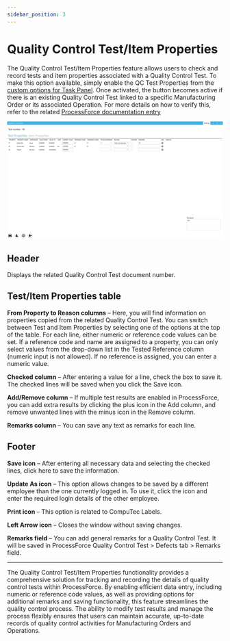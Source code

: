```yaml
---
sidebar_position: 3
---
```


# Quality Control Test/Item Properties

The Quality Control Test/Item Properties feature allows users to check and record tests and item properties associated with a Quality Control Test. To make this option available, simply enable the QC Test Properties from the [custom options for Task Panel](../../customization/overview.md#task-tile-and-task-panel-customization). Once activated, the button becomes active if there is an existing Quality Control Test linked to a specific Manufacturing Order or its associated Operation. For more details on how to verify this, refer to the related [ProcessForce documentation entry](/docs/processforce/user-guide/quality-control/quality-control-test/overview#transaction)

![Quality Control](./media/quality-control-test-item-properties/quality-control.webp)

## Header

Displays the related Quality Control Test document number.

## Test/Item Properties table

**From Property to Reason columns** – Here, you will find information on properties copied from the related Quality Control Test. You can switch between Test and Item Properties by selecting one of the options at the top of the table. For each line, either numeric or reference code values can be set. If a reference code and name are assigned to a property, you can only select values from the drop-down list in the Tested Reference column (numeric input is not allowed). If no reference is assigned, you can enter a numeric value.

**Checked column** – After entering a value for a line, check the box to save it. The checked lines will be saved when you click the Save icon.

**Add/Remove column** –  If multiple test results are enabled in ProcessForce, you can add extra results by clicking the plus icon in the Add column, and remove unwanted lines with the minus icon in the Remove column.

**Remarks column** – You can save any text as remarks for each line.

## Footer

**Save icon** – After entering all necessary data and selecting the checked lines, click here to save the information.

**Update As icon** – This option allows changes to be saved by a different employee than the one currently logged in. To use it, click the icon and enter the required login details of the other employee.

**Print icon** – This option is related to CompuTec Labels.

**Left Arrow icon** – Closes the window without saving changes.

**Remarks field** – You can add general remarks for a Quality Control Test. It will be saved in ProcessForce Quality Control Test > Defects tab > Remarks field.

---
The Quality Control Test/Item Properties functionality provides a comprehensive solution for tracking and recording the details of quality control tests within ProcessForce. By enabling efficient data entry, including numeric or reference code values, as well as providing options for additional remarks and saving functionality, this feature streamlines the quality control process. The ability to modify test results and manage the process flexibly ensures that users can maintain accurate, up-to-date records of quality control activities for Manufacturing Orders and Operations.
